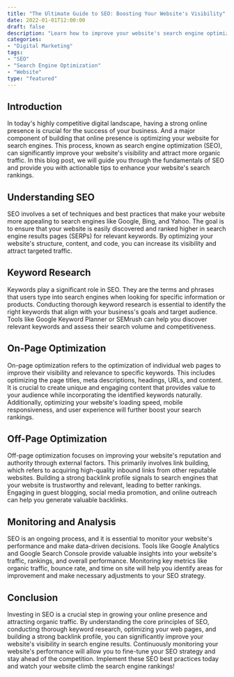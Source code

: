 ```yaml
---
title: "The Ultimate Guide to SEO: Boosting Your Website's Visibility"
date: 2022-01-01T12:00:00
draft: false
description: "Learn how to improve your website's search engine optimization (SEO) and increase your online visibility."
categories:
- "Digital Marketing"
tags:
- "SEO"
- "Search Engine Optimization"
- "Website"
type: "featured"
---
```


## Introduction

In today's highly competitive digital landscape, having a strong online presence is crucial for the success of your business. And a major component of building that online presence is optimizing your website for search engines. This process, known as search engine optimization (SEO), can significantly improve your website's visibility and attract more organic traffic. In this blog post, we will guide you through the fundamentals of SEO and provide you with actionable tips to enhance your website's search rankings.

## Understanding SEO

SEO involves a set of techniques and best practices that make your website more appealing to search engines like Google, Bing, and Yahoo. The goal is to ensure that your website is easily discovered and ranked higher in search engine results pages (SERPs) for relevant keywords. By optimizing your website's structure, content, and code, you can increase its visibility and attract targeted traffic.

## Keyword Research

Keywords play a significant role in SEO. They are the terms and phrases that users type into search engines when looking for specific information or products. Conducting thorough keyword research is essential to identify the right keywords that align with your business's goals and target audience. Tools like Google Keyword Planner or SEMrush can help you discover relevant keywords and assess their search volume and competitiveness.

## On-Page Optimization

On-page optimization refers to the optimization of individual web pages to improve their visibility and relevance to specific keywords. This includes optimizing the page titles, meta descriptions, headings, URLs, and content. It is crucial to create unique and engaging content that provides value to your audience while incorporating the identified keywords naturally. Additionally, optimizing your website's loading speed, mobile responsiveness, and user experience will further boost your search rankings.

## Off-Page Optimization

Off-page optimization focuses on improving your website's reputation and authority through external factors. This primarily involves link building, which refers to acquiring high-quality inbound links from other reputable websites. Building a strong backlink profile signals to search engines that your website is trustworthy and relevant, leading to better rankings. Engaging in guest blogging, social media promotion, and online outreach can help you generate valuable backlinks.

## Monitoring and Analysis

SEO is an ongoing process, and it is essential to monitor your website's performance and make data-driven decisions. Tools like Google Analytics and Google Search Console provide valuable insights into your website's traffic, rankings, and overall performance. Monitoring key metrics like organic traffic, bounce rate, and time on site will help you identify areas for improvement and make necessary adjustments to your SEO strategy.

## Conclusion

Investing in SEO is a crucial step in growing your online presence and attracting organic traffic. By understanding the core principles of SEO, conducting thorough keyword research, optimizing your web pages, and building a strong backlink profile, you can significantly improve your website's visibility in search engine results. Continuously monitoring your website's performance will allow you to fine-tune your SEO strategy and stay ahead of the competition. Implement these SEO best practices today and watch your website climb the search engine rankings!
